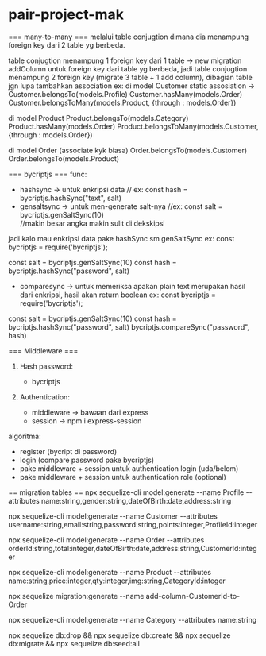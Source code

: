 # pair-project-mak

=== many-to-many ===
melalui table conjugtion dimana dia menampung foreign key dari 2 table yg berbeda.

table conjugtion menampung 1 foreign key dari 1 table -> new migration addColumn untuk foreign key dari table yg berbeda,
jadi table conjugtion menampung 2 foreign key   (migrate 3 table + 1 add column), 
dibagian table jgn lupa tambahkan association 
ex:
di model Customer static assosiation -> 
Customer.belongsTo(models.Profile)
Customer.hasMany(models.Order)
Customer.belongsToMany(models.Product, {through : models.Order})

di model Product
Product.belongsTo(models.Category)
Product.hasMany(models.Order)
Product.belongsToMany(models.Customer, {through : models.Order})

di model Order (associate kyk biasa)
Order.belongsTo(models.Customer)
Order.belongsTo(models.Product)

=== bycriptjs ===
func:
- hashsync -> untuk enkripsi data       // ex: const hash = bycriptjs.hashSync("text", salt)
- gensaltsync   -> untuk men-generate salt-nya  //ex: const salt = bycriptjs.genSaltSync(10)    
//makin besar angka makin sulit di dekskipsi

jadi kalo mau enkripsi data pake hashSync sm genSaltSync
ex:
const bycriptjs = require('bycriptjs');

const salt = bycriptjs.genSaltSync(10)
const hash = bycriptjs.hashSync("password", salt)

- comparesync   -> untuk memeriksa apakan plain text merupakan hasil dari enkripsi, hasil akan return boolean
ex:
const bycriptjs = require('bycriptjs');

const salt = bycriptjs.genSaltSync(10)
const hash = bycriptjs.hashSync("password", salt)
bycriptjs.compareSync("password", hash)


=== Middleware ===

1. Hash password:
    - bycriptjs

2. Authentication:
    - middleware -> bawaan dari express
    - session   -> npm i express-session

algoritma: 
- register (bycript di password)
- login (compare password pake bycriptjs)
- pake middleware + session untuk authentication login (uda/belom)
- pake middleware + session untuk authentication role (optional)


== migration tables ==
npx sequelize-cli model:generate --name Profile --attributes name:string,gender:string,dateOfBirth:date,address:string

npx sequelize-cli model:generate --name Customer --attributes username:string,email:string,password:string,points:integer,ProfileId:integer

npx sequelize-cli model:generate --name Order --attributes orderId:string,total:integer,dateOfBirth:date,address:string,CustomerId:integer

npx sequelize-cli model:generate --name Product --attributes name:string,price:integer,qty:integer,img:string,CategoryId:integer

npx sequelize migration:generate --name add-column-CustomerId-to-Order

npx sequelize-cli model:generate --name Category --attributes name:string

npx sequelize db:drop && npx sequelize db:create && npx sequelize db:migrate && npx sequelize db:seed:all